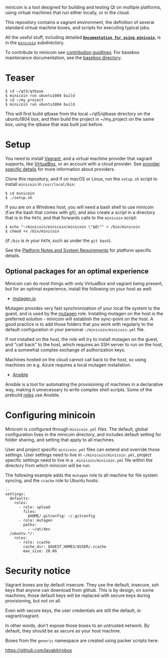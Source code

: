 minicoin is a tool designed for building and testing Qt on multiple platforms,
using virtual machines that run either locally, or in the cloud.

This repository contains a vagrant environment, the definition of several
standard virtual machine boxes, and scripts for executing typical jobs.

All the useful stuff, including detailed **[`Documentation for using minicoin`](minicoin/README.md)**, is
in the [`minicoin`](minicoin) subdirectory.

To contribute to minicoin see [contribution guidlines](minicoin/docs/contributing.md).
For basebox maintenance documentation, see the [basebox directory](basebox).

# Teaser

```
$ cd ~/qt5/qtbase
$ minicoin run ubuntu1804 build
$ cd ~/my_project
$ minicoin run ubuntu1804 build
```

This will first build qtbase from the local ~/qt5/qtbase directory on the
ubuntu1804 box, and then build the project in ~/my_project on the same box,
using the qtbase that was built just before.

# Setup

You need to install [Vagrant](https://vagrantup.com), and a virtual machine
provider that vagrant supports, like [VirtualBox](https://virtualbox.org),
or an account with a cloud provider.
See [provider specific details](minicoin/docs/provider-notes.md) for more
information about providers.

Clone this repository, and if on macOS or Linux, run the `setup.sh` script to
install `minicoin` in `/usr/local/bin`:

```
$ cd minicoin
$ ./setup.sh
```

If you are on a Windows host, you will need a bash shell to use minicoin (f.ex
the bash that comes with git), and also create a script in a directory that is in
the `PATH`, and that forwards calls to the `minicoin` script:

```
$ echo "~/minicoin/minicoin/minicoin \"$@\"" > /bin/minicoin
$ chmod +x /bin/minicoin
```

(if `/bin` is in your `PATH`, such as under the `git bash`).

See the [Platform Notes and System Requirements](minicoin/docs/platform-notes.md)
for platform specific details.

## Optional packages for an optimal experience

Minicoin can do most things with only VirtualBox and vagrant being present, but for an optimal
experience, install the following on your host as well:

* [mutagen.io](https://mutagen.io/documentation/introduction/installation)

Mutagen provides very fast synchronization of your local file system to the guest, and is used
by the [mutagen](https://git.qt.io/vohilshe/minicoin/-/tree/master/minicoin/roles#mutagen-file-system-sync)
role. Installing mutagen on the host is the preferred solution - minicoin will establish the
sync-point on the host. A good practice is to add those folders that you work with regularly to
the default configuration in your personal `~/minicoin/minicoin.yml` file.

If not installed on the host, the role will try to install mutagen on the guest, and "call back"
to the host, which requires an SSH server to run on the host, and a somewhat complex exchange of
authorization keys.

Machines hosted on the cloud cannot call back to the host, so using machines on e.g. Azure
requires a local mutagen installation.

* [Ansible](https://docs.ansible.com/ansible/latest/installation_guide)

Ansible is a tool for automating the provisioning of machines in a declarative way, making
it unnecessary to write complex shell scripts. Some of the prebuild
[roles](minicoin/roles/README.md) use Ansible.

# Configuring minicoin

Minicoin is configured through `minicoin.yml` files. The default, global configuration lives in
the minicoin directory, and includes default setting for folder sharing, and setting that apply to
all machines.

User and project specific `minicoin.yml` files can extend and override those settings. User
settings need to live in `~/minicoin/minicoin.yml`, project specific settings need to live in a
`.minicoin/minicoin.yml` file within the directory from which minicoin will be run.

The following example adds the `mutagen` role to all machine for file system syncing, and the
`ccache` role to Ubuntu hosts:

```
--
settings:
  defaults:
    roles:
      - role: upload
        files:
          $HOME/.gitconfig: ~/.gitconfig
      - role: mutagen
        paths:
          - ~/qt/dev
  /ubuntu.*/:
    roles:
      - role: ccache
        cache_dir: $GUEST_HOMES/$USER/.ccache
        max_size: 20.0G
```

# Security notice

Vagrant boxes are by default insecure. They use the default, insecure,
ssh keys that anyone can download from github. This is by design; on some
machines, those default keys will be replaced with secure keys during
provisioning, but not on all.

Even with secure keys, the user credentials are still the default, ie
vagrant/vagrant.

In other words, don't expose those boxes to an untrusted network. By
default, they should be as secure as your host machine.

Boxes from the `generic` namespace are created using packer scripts here:

https://github.com/lavabit/robox
